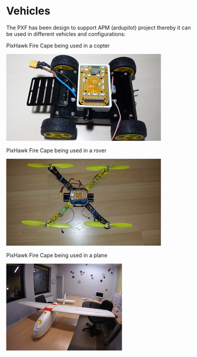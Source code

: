 # Vehicles

The PXF has been design to support APM (ardupilot) project thereby it can be used in different vehicles and configurations:

PixHawk Fire Cape being used in a copter

![rover](../img/rover.png)

PixHawk Fire Cape being used in a rover

![copter](../img/copter.png)

PixHawk Fire Cape being used in a plane

![plane](../img/plane.jpg)